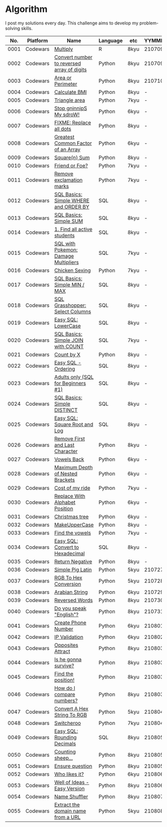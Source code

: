 # Algorithm

I post my solutions every day. This challenge aims to develop my problem-solving skills.


|No.|Platform|Name|Language|etc|YYMMDD|
|---|---|---|---|---|---|
|0001|Codewars|[Multiply](https://github.com/hwahyeon/Solved_Algorithm/blob/main/Python/Codewars%20%7C%20Switcheroo.py)|R|8kyu|210709|
|0002|Codewars|[Convert number to reversed array of digits](https://github.com/hwahyeon/Solved_Algorithm/blob/main/Python/Codewars%20%7C%20Convert%20number%20to%20reversed%20array%20of%20digits.py)|Python|8kyu|210709|
|0003|Codewars|[Area or Perimeter](https://github.com/hwahyeon/Solved_Algorithm/blob/main/Python/Codewars%20%7C%20Area%20or%20Perimeter.py)|Python|8kyu|210710|
|0004|Codewars|[Calculate BMI](URL)|Python|8kyu|-|
|0005|Codewars|[Triangle area](URL)|Python|7kyu|-|
|0006|Codewars|[Stop gninnipS My sdroW!](URL)|Python|6kyu|-|
|0007|Codewars|[FIXME: Replace all dots](URL)|Python|8kyu|-|
|0008|Codewars|[Greatest Common Factor of an Array](URL)|Python|6kyu|-|
|0009|Codewars|[Square(n) Sum](URL)|Python|8kyu|-|
|0010|Codewars|[Friend or Foe?](URL)|Python|7kyu|-|
|0011|Codewars|[Remove exclamation marks](URL)|Python|7kyu|-|
|0012|Codewars|[SQL Basics: Simple WHERE and ORDER BY](URL)|SQL|8kyu|-|
|0013|Codewars|[SQL Basics: Simple SUM](URL)|SQL|8kyu|-|
|0014|Codewars|[1. Find all active students](URL)|SQL|8kyu|-|
|0015|Codewars|[SQL with Pokemon: Damage Multipliers](URL)|SQL|7kyu|-|
|0016|Codewars|[Chicken Sexing](URL)|Python|7kyu|-|
|0017|Codewars|[SQL Basics: Simple MIN / MAX](URL)|SQL|8kyu|-|
|0018|Codewars|[SQL Grasshopper: Select Columns](URL)|SQL|8kyu|-|
|0019|Codewars|[Easy SQL: LowerCase](URL)|SQL|8kyu|-|
|0020|Codewars|[SQL Basics: Simple JOIN with COUNT](URL)|SQL|7kyu|-|
|0021|Codewars|[Count by X](URL)|Python|8kyu|-|
|0022|Codewars|[Easy SQL - Ordering](URL)|SQL|8kyu|-|
|0023|Codewars|[Adults only (SQL for Beginners #1)](URL)|SQL|8kyu|-|
|0024|Codewars|[SQL Basics: Simple DISTINCT](URL)|SQL|8kyu|-|
|0025|Codewars|[Easy SQL: Square Root and Log](URL)|SQL|8kyu|-|
|0026|Codewars|[Remove First and Last Character](URL)|Python|8kyu|-|
|0027|Codewars|[Vowels Back](URL)|Python|6kyu|-|
|0028|Codewars|[Maximum Depth of Nested Brackets](URL)|Python|6kyu|-|
|0029|Codewars|[Cost of my ride](URL)|Python|7kyu|-|
|0030|Codewars|[Replace With Alphabet Position](URL)|Python|6kyu|-|
|0031|Codewars|[Christmas tree](URL)|Python|6kyu|-|
|0032|Codewars|[MakeUpperCase](URL)|Python|8kyu|-|
|0033|Codewars|[Find the vowels](URL)|Python|7kyu|-|
|0034|Codewars|[Easy SQL: Convert to Hexadecimal](URL)|SQL|8kyu|-|
|0035|Codewars|[Return Negative](URL)|Python|8kyu|-|
|0036|Codewars|[Simple Pig Latin](https://github.com/hwahyeon/Solved_Algorithm/blob/main/Python/Codewars%20%7C%20Simple%20Pig%20Latin.py)|Python|5kyu|210727|
|0037|Codewars|[RGB To Hex Conversion](https://github.com/hwahyeon/Solved_Algorithm/blob/main/Python/Codewars%20%7C%20RGB%20To%20Hex%20Conversion.py)|Python|5kyu|210728|
|0038|Codewars|[Arabian String](https://github.com/hwahyeon/Solved_Algorithm/blob/main/Python/Codewars%20%7C%20Arabian%20String.py)|Python|6kyu|210729|
|0039|Codewars|[Reversed Words](https://github.com/hwahyeon/Solved_Algorithm/blob/main/Python/Codewars%20%7C%20Reversed%20Words.py)|Python|8kyu|210730|
|0040|Codewars|[Do you speak "English"?](https://github.com/hwahyeon/Solved_Algorithm/blob/main/Python/Codewars%20%7C%20Do%20you%20speak%20English.py)|Python|8kyu|210731|
|0041|Codewars|[Create Phone Number](https://github.com/hwahyeon/Solved_Algorithm/blob/main/Python/Codewars%20%7C%20Create%20Phone%20Number.py)|Python|6kyu|210801|
|0042|Codewars|[IP Validation](https://github.com/hwahyeon/Solved_Algorithm/blob/main/Python/Codewars%20%7C%20IP%20Validation.py)|Python|6kyu|210802|
|0043|Codewars|[Opposites Attract](https://github.com/hwahyeon/Solved_Algorithm/blob/main/Python/Codewars%20%7C%20Opposites%20Attract)|Python|8kyu|210803|
|0044|Codewars|[Is he gonna survive?](https://github.com/hwahyeon/Solved_Algorithm/blob/main/Python/Codewars%20%7C%20Is%20he%20gonna%20survive.py)|Python|8kyu|210803|
|0045|Codewars|[Find the position!](https://github.com/hwahyeon/Solved_Algorithm/blob/main/Python/Codewars%20%7C%20Find%20the%20position.py)|Python|8kyu|210803|
|0046|Codewars|[How do I compare numbers?](https://github.com/hwahyeon/Solved_Algorithm/blob/main/Python/Codewars%20%7C%20How%20do%20I%20compare%20numbers.py)|Python|8kyu|210803|
|0047|Codewars|[Convert A Hex String To RGB](https://github.com/hwahyeon/Solved_Algorithm/blob/main/Python/Codewars%20%7C%20Convert%20A%20Hex%20String%20To%20RGB.py)|Python|5kyu|210804|
|0048|Codewars|[Switcheroo](https://github.com/hwahyeon/Solved_Algorithm/blob/main/Python/Codewars%20%7C%20Switcheroo.py)|Python|7kyu|210804|
|0049|Codewars|[Easy SQL: Rounding Decimals](https://github.com/hwahyeon/Solved_Algorithm/blob/main/SQL/Codewars%20%7C%20Easy%20SQL%20Rounding%20Decimals.sql)|SQL|8kyu|210805|
|0050|Codewars|[Counting sheep...](https://github.com/hwahyeon/Solved_Algorithm/blob/main/Python/Codewars%20%7C%20Counting%20sheep....py)|Python|8kyu|210805|
|0051|Codewars|[Ensure question](https://github.com/hwahyeon/Solved_Algorithm/blob/main/Python/Codewars%20%7C%20Ensure%20question.py)|Python|8kyu|210805|
|0052|Codewars|[Who likes it?](https://github.com/hwahyeon/Solved_Algorithm/blob/main/Python/Codewars%20%7C%20Who%20likes%20it.py)|Python|6kyu|210806|
|0053|Codewars|[Well of Ideas - Easy Version](https://github.com/hwahyeon/Solved_Algorithm/blob/main/Python/Codewars%20%7C%20Well%20of%20Ideas%20-%20Easy%20Version.py)|Python|8kyu|210806|
|0054|Codewars|[Name Shuffler](https://github.com/hwahyeon/Solved_Algorithm/blob/main/Python/Codewars%20%7C%20Name%20Shuffler.py)|Python|8kyu|210807|
|0055|Codewars|[Extract the domain name from a URL](https://github.com/hwahyeon/Solved_Algorithm/blob/main/Python/Codewars%20%7C%20Extract%20the%20domain%20name%20from%20a%20URL.py)|Python|5kyu|210808|
